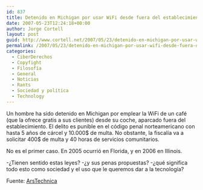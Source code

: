 ```yaml
---
id: 837
title: Detenido en Michigan por usar WiFi desde fuera del establecimiento
date: 2007-05-23T12:24:18+00:00
author: Jorge Cortell
layout: post
guid: http://www.cortell.net/2007/05/23/detenido-en-michigan-por-usar-wifi-desde-fuera-del-establecimiento/
permalink: /2007/05/23/detenido-en-michigan-por-usar-wifi-desde-fuera-del-establecimiento/
categories:
  - CiberDerechos
  - Copyfight
  - Filosofí­a
  - General
  - Noticias
  - Rants
  - Sociedad y polí­tica
  - Technology
---
```

Un hombre ha sido detenido en Michigan por emplear la WiFi de un café (que la ofrece gratis a sus clientes) desde su coche, aparcado fuera del establecimiento. El delito es punible en el código penal norteamericano con hasta 5 años de cárcel y 10.000$ de multa. No obstante, la fiscalí­a va a solicitar 400$ de multa y 40 horas de servicios comunitarios.

No es el primer caso. En 2005 ocurrió en Florida, y en 2006 en Illinois.

-¿Tienen sentido estas leyes? -¿y sus penas propuestas? -¿qué significa todo esto como sociedad y el uso que le queremos dar a la tecnologí­a?

Fuente: <a target="_blank" title="artí­culo en ArsTechnica" href="http://arstechnica.com/news.ars/post/20070522-michigan-man-arrested-for-using-cafes-free-wifi-from-his-car.html">ArsTechnica</a>